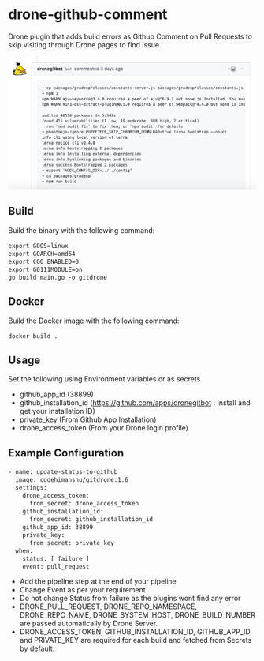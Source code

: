 # drone-github-comment

Drone plugin that adds build errors as Github Comment on Pull Requests to skip visiting through Drone pages to find issue.

![](screenshot.png)

## Build

Build the binary with the following command:

```console
export GOOS=linux
export GOARCH=amd64
export CGO_ENABLED=0
export GO111MODULE=on
go build main.go -o gitdrone
```

## Docker

Build the Docker image with the following command:

```console
docker build .
```

## Usage

Set the following using Environment variables or as secrets
- github_app_id (38899) 
- github_installation_id (https://github.com/apps/dronegitbot : Install and get your installation ID) 
- private_key (From Github App Installation)
- drone_access_token (From your Drone login profile)

## Example Configuration

```console
- name: update-status-to-github
  image: codehimanshu/gitdrone:1.6
  settings:
    drone_access_token:
      from_secret: drone_access_token
    github_installation_id:
      from_secret: github_installation_id
    github_app_id: 38899
    private_key:
      from_secret: private_key
  when:
    status: [ failure ]
    event: pull_request
```

- Add the pipeline step at the end of your pipeline
- Change Event as per your requirement
- Do not change Status from failure as the plugins wont find any error
- DRONE_PULL_REQUEST, DRONE_REPO_NAMESPACE, DRONE_REPO_NAME, DRONE_SYSTEM_HOST, DRONE_BUILD_NUMBER are passed automatically by Drone Server.
- DRONE_ACCESS_TOKEN, GITHUB_INSTALLATION_ID, GITHUB_APP_ID and PRIVATE_KEY are required for each build and fetched from Secrets by default.
